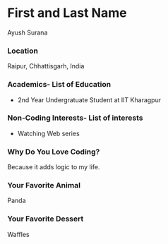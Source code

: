 # First and Last Name
Ayush Surana
### Location
Raipur, Chhattisgarh, India


### Academics- List of Education
- 2nd Year Undergratuate Student at IIT Kharagpur

### Non-Coding Interests- List of interests
- Watching Web series

### Why Do You Love Coding?
Because it adds logic to my life.

### Your Favorite Animal
Panda

### Your Favorite Dessert
Waffles

